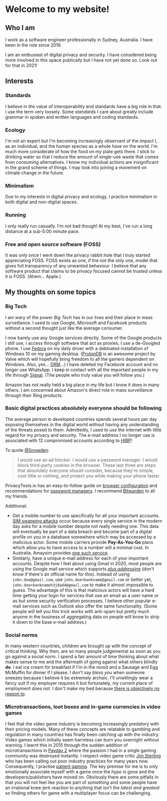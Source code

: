 # Welcome to my website!

## Who I am
I work as a software engineer professionally in Sydney, Australia. I have been in the role since 2016.

I am an enthusiast of digital privacy and security. I have considered being more involved in this space publically but I have not yet done so. Look out for that in 2021!

## Interests

### Standards
I believe in the value of interoperability and standards have a big role in that. I use the term very loosely. Some *standards* I care about greatly include grammar in spoken and written languages and coding standards.

### Ecology
I'm not an expert but I'm becoming increasingly observant of the impact I, as an individual, and the human species as a whole have on the world. I'm much more considerate of how the food on my plate gets there. I stick to drinking water so that I reduce the amount of single-use waste that comes from consuming alternatives. I know my individual actions are insignificant in the grand scheme of things. I may look into joining a movement on climate change in the future.

### Minimalism
Due to my interests in digital privacy and ecology, I practice minimalism in both digital and non-digital spaces.

### Running
I only really run casually. I'm not bad though! At my best, I've run a long distance at a sub-5:00 minute pace.

### Free and open source software (FOSS)
It was only once I went down the privacy rabbit hole that I truly started appreciating FOSS. FOSS exists as one, if the not the only one, model that gives full transparency of any unwanted behaviour. I believe that any software product that claims to be privacy focused cannot be trusted unless it is FOSS. (Ahem... Apple.)

## My thoughts on some topics

### Big Tech
I am wary of the power *Big Tech* has in our lives and their place in mass surveillance. I used to use Google, Microsoft and Facebook products without a second thought just like the average consumer.

I now barely use any Google services directly. Some of the Google products I still use, I access through software that act as proxies. I use a de-Googled phone. I use [Fedora](https://getfedora.org/) on my daily driver with a debloated installation of Windows 10 on my gaming desktop. ([ProtonDB](https://www.protondb.com/) is an awesome project by Valve which will hopefully bring freedom to all the gamers dependent on Windows. Also, yes... [DRM](https://www.fckdrm.com/)...) I have deleted my Facebook account and no longer use WhatsApp. I keep in contact with all the important people in my life through [Signal](https://signal.org/). (The people who truly value you will follow you.)

Amazon has not really held a big place in my life but I know it does in many others. I am concerned about Amazon's direct role in mass surveillance through their Ring products.

### Basic digital practices absolutely everyone should be following
The average person in developed countries spends several hours per day exposing themselves in the digital world without having any understanding of the threats posed to them. Admittedly, I used to use the internet with little regard for my privacy and security. The e-mail address I no longer use is associated with 12 compromised accounts according to [HIBP](https://haveibeenpwned.com/)!

To quote [@Snowden](https://nitter.net/Snowden/status/1175433355921436673):
> I would use an ad blocker. I would use a password manager. I would block
 third-party cookies in the browser. These last three are steps that 
absolutely everyone should consider, because they're simple, cost little
 or nothing, and protect you while making your phone faster.
 
PrivacyTools.io has an easy-to-follow guide on [browser configuration](https://privacytools.io/browsers/) and recommendations for [password managers](https://privacytools.io/software/passwords/). I recommend [Bitwarden](https://bitwarden.com/) to all my friends.

Additional:
* Get a mobile number to use specifically for all your important accounts. [SIM swapping attacks](https://en.wikipedia.org/wiki/SIM_swap_scam) occur because every single service in the modern day asks for a mobile number despite not really needing one. This data will eventually be part of a data breach and become part of a digital profile on you in a database somewhere which may be accessed by a malicious actor. Some mobile carriers provide **Pay-As-You-Go** plans which allow you to have access to a number will a minimal cost. In Australia, Amaysim provides [one such service](https://www.amaysim.com.au/plans/mobile-plans/as-you-go/).
* Similarly, have a unique e-mail address for each of your important accounts. Despite how I feel about using Gmail in 2020, most people are using the Google mail service which supports [*plus addressing*](https://gmail.googleblog.com/2008/03/2-hidden-ways-to-get-more-from-your.html) (don't know if there's an official name for this). Instead of using `john.doe@gmail.com`, use `john.doe+bankname@gmail.com` or better yet, `john.doe+banknameh3j8ad4@gmail.com` to make it almost impossible to guess. The advantage of this is that malicious actors will have a hard time getting your login for services that use an email as a user name or as but some security verification processes. I believe other popular e-mail services such as Outlook also offer the same functionality. (Some people will tell you this trick works with anti-spam but pretty much anyone in the business of aggregating data on people will know to strip it down to the base e-mail address.)

### Social norms
In many western countries, children are brought up with the concept of critical thinking. Why then, are so many people judgemental as soon as you go against a social norm. I spend a fair amount of time thinking about what makes sense to me and the aftermath of going against what others blindly **do**. I eat ice cream for breakfast if I'm in the mood and a Sausage and Egg McMuffin for dinner if I please. I don't say *bless you* when someone sneezes because I believe it be extremely archaic. I'll unwillingly wear a fancy suit if my employer requires it but fortunately, my current place of employment does not. I don't make my bed because [there is objectively no reason to](https://www.lifehack.org/317021/scientists-tell-you-why-making-your-bed-disgusting-and-bad-for-your-health).

### Microtransactions, loot boxes and in-game currencies in video games
I feel that the video game industry is becoming increasingly predatory with their pricing models. Many of these concepts are relatable to gambling and regulation in many countries has finally been catching up with the industry. Video games which initially seem harmless can burn you overnight without warning. I learnt this in 2015 through the sudden addition of microtransactions in [Payday 2](https://www.reddit.com/r/paydaytheheist/comments/3ow3q5/fuck_you_overkill/) where the passion I had in a single gaming community was destroyed instantly. I respect video game critic [Jim Sterling](https://www.youtube.com/user/JimSterling) who has been calling out poor industry practices for many years now. Consequently, I practise [patient gaming](https://www.reddit.com/r/patientgamers). The key premise for me is to only emotionally associate myself with a game once the *hype* is gone and the developers/publishers have moved on. Obviously there are some pitfalls in that you will not feel like you are part of *something* and some people have an irrational knee-jerk reaction to anything that isn't the *latest and greatest* so finding others for game with a multiplayer focus can be challenging.
